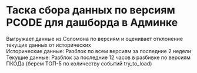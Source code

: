 # Таска сбора данных по версиям PCODE для дашборда в Админке
Выгружает данные из Соломона по версиям и оценивает отклонение текущих данных от исторических  
Исторические данные: Разблок по всем версиям за последние 2 недели
Текущие данные:  Разблок за последние 12 часов в разбивке по версиям ПКОДа (берем ТОП-5 по количеству событий try_to_load)
